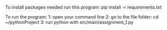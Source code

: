 To install packages needed run this program:
    pip install -r requirements.txt

To run the program:
        1: open your command line
        2: go to the file folder: cd ~/pythonProject
        3: run python with src/main/assignment_1.py

